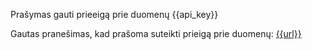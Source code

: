Prašymas gauti prieeigą prie duomenų {{api_key}}

Gautas pranešimas, kad prašoma suteikti prieigą prie duomenų: [{{url}}]({{url}}/)